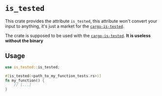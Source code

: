 # `is_tested`

This crate provides the attribute `is_tested`, this attribute won't convert your input to anything, it's just a market for the [`cargo-is-tested`].

The crate is supposed to be used with the [`cargo-is-tested`]. **It is useless without the binary**

[`cargo-is-tested`]: https://github.com/blyxyas/cargo-is-tested

## Usage

```rust
use is_tested::is_tested;

#[is_tested(<path_to_my_function_tests.rs>)]
fn my_function() {
	// [...]
}
```